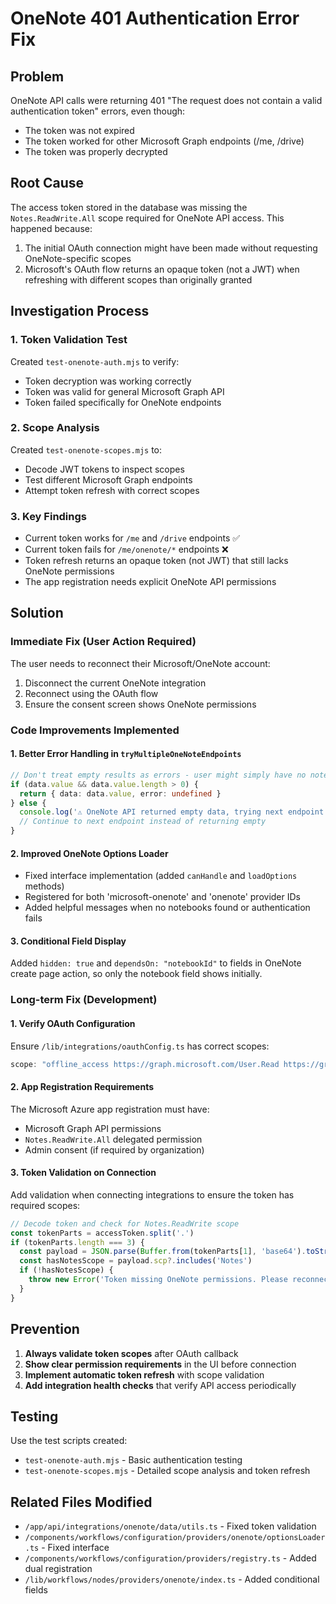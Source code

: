 # OneNote 401 Authentication Error Fix

## Problem
OneNote API calls were returning 401 "The request does not contain a valid authentication token" errors, even though:
- The token was not expired
- The token worked for other Microsoft Graph endpoints (/me, /drive)
- The token was properly decrypted

## Root Cause
The access token stored in the database was missing the `Notes.ReadWrite.All` scope required for OneNote API access. This happened because:
1. The initial OAuth connection might have been made without requesting OneNote-specific scopes
2. Microsoft's OAuth flow returns an opaque token (not a JWT) when refreshing with different scopes than originally granted

## Investigation Process

### 1. Token Validation Test
Created `test-onenote-auth.mjs` to verify:
- Token decryption was working correctly
- Token was valid for general Microsoft Graph API
- Token failed specifically for OneNote endpoints

### 2. Scope Analysis
Created `test-onenote-scopes.mjs` to:
- Decode JWT tokens to inspect scopes
- Test different Microsoft Graph endpoints
- Attempt token refresh with correct scopes

### 3. Key Findings
- Current token works for `/me` and `/drive` endpoints ✅
- Current token fails for `/me/onenote/*` endpoints ❌
- Token refresh returns an opaque token (not JWT) that still lacks OneNote permissions
- The app registration needs explicit OneNote API permissions

## Solution

### Immediate Fix (User Action Required)
The user needs to reconnect their Microsoft/OneNote account:
1. Disconnect the current OneNote integration
2. Reconnect using the OAuth flow
3. Ensure the consent screen shows OneNote permissions

### Code Improvements Implemented

#### 1. Better Error Handling in `tryMultipleOneNoteEndpoints`
```typescript
// Don't treat empty results as errors - user might simply have no notebooks
if (data.value && data.value.length > 0) {
  return { data: data.value, error: undefined }
} else {
  console.log('⚠️ OneNote API returned empty data, trying next endpoint...')
  // Continue to next endpoint instead of returning empty
}
```

#### 2. Improved OneNote Options Loader
- Fixed interface implementation (added `canHandle` and `loadOptions` methods)
- Registered for both 'microsoft-onenote' and 'onenote' provider IDs
- Added helpful messages when no notebooks found or authentication fails

#### 3. Conditional Field Display
Added `hidden: true` and `dependsOn: "notebookId"` to fields in OneNote create page action, so only the notebook field shows initially.

### Long-term Fix (Development)

#### 1. Verify OAuth Configuration
Ensure `/lib/integrations/oauthConfig.ts` has correct scopes:
```javascript
scope: "offline_access https://graph.microsoft.com/User.Read https://graph.microsoft.com/Notes.ReadWrite.All"
```

#### 2. App Registration Requirements
The Microsoft Azure app registration must have:
- Microsoft Graph API permissions
- `Notes.ReadWrite.All` delegated permission
- Admin consent (if required by organization)

#### 3. Token Validation on Connection
Add validation when connecting integrations to ensure the token has required scopes:
```javascript
// Decode token and check for Notes.ReadWrite scope
const tokenParts = accessToken.split('.')
if (tokenParts.length === 3) {
  const payload = JSON.parse(Buffer.from(tokenParts[1], 'base64').toString())
  const hasNotesScope = payload.scp?.includes('Notes')
  if (!hasNotesScope) {
    throw new Error('Token missing OneNote permissions. Please reconnect.')
  }
}
```

## Prevention

1. **Always validate token scopes** after OAuth callback
2. **Show clear permission requirements** in the UI before connection
3. **Implement automatic token refresh** with scope validation
4. **Add integration health checks** that verify API access periodically

## Testing
Use the test scripts created:
- `test-onenote-auth.mjs` - Basic authentication testing
- `test-onenote-scopes.mjs` - Detailed scope analysis and token refresh

## Related Files Modified
- `/app/api/integrations/onenote/data/utils.ts` - Fixed token validation
- `/components/workflows/configuration/providers/onenote/optionsLoader.ts` - Fixed interface
- `/components/workflows/configuration/providers/registry.ts` - Added dual registration
- `/lib/workflows/nodes/providers/onenote/index.ts` - Added conditional fields